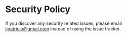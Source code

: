 # Security Policy

If you discover any security related issues, please email ijpatricio@gmail.com instead of using the issue tracker.
